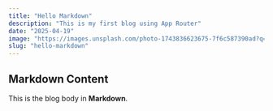 ```yaml
---
title: "Hello Markdown"
description: "This is my first blog using App Router"
date: "2025-04-19"
image: "https://images.unsplash.com/photo-1743836623675-7f6c587390ad?q=80&w=1200&auto=format&fit=crop&ixlib=rb-4.0.3&ixid=M3wxMjA3fDB8MHxwaG90by1wYWdlfHx8fGVufDB8fHx8fA%3D%3D"
slug: "hello-markdown"
---
```


## Markdown Content

This is the blog body in **Markdown**.
